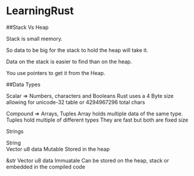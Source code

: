 # LearningRust

##Stack Vs Heap

Stack is small memory. 

So data to be big for the stack to hold the heap will take it. 

Data on the stack is easier to find than on the heap. 

You use pointers to get it from the Heap.

##Data Types

Scalar => Numbers, characters and Booleans
Rust uses a 4 Byte size allowing for unicode-32 table or 4294967296 total chars

Compound => Arrays, Tuples
Array holds multiple data of the same type. 
Tuples hold multiple of different types
They are fast but both are fixed size

Strings

String     
Vector u8 data
Mutable
Stored in the heap

&str
Vector u8 data
Immuatale
Can be stored on the heap, stack or embedded in the compiled code

